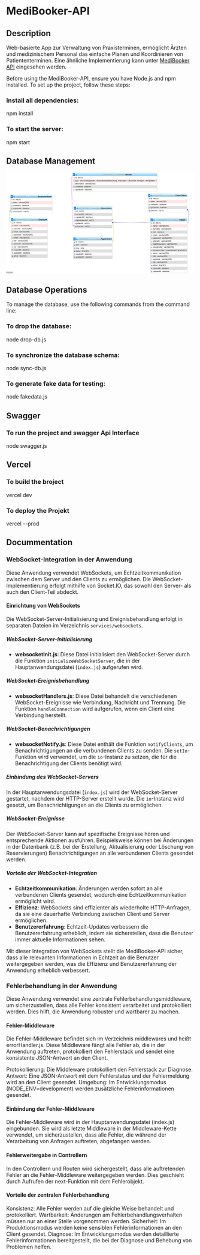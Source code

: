 # MediBooker-API

## Description

Web-basierte App zur Verwaltung von Praxisterminen, ermöglicht Ärzten und medizinischem Personal das einfache Planen und Koordinieren von Patiententerminen. Eine ähnliche Implementierung kann unter [MediBooker API](https://medi-booker-ap-i.vercel.app/) eingesehen werden.

Before using the MediBooker-API, ensure you have Node.js and npm installed.
To set up the project, follow these steps:

### Install all dependencies:

npm install

### To start the server:

npm start

## Database Management

![alt text](DB.png)

## Database Operations

To manage the database, use the following commands from the command line:

### To drop the database:

node drop-db.js

### To synchronize the database schema:

node sync-db.js

### To generate fake data for testing:

node fakedata.js

## Swagger

### To run the project and swagger Api Interface

node swagger.js

## Vercel

### To build the broject

vercel dev

### To deploy the Projekt

vercel --prod

## Docummentation

### WebSocket-Integration in der Anwendung

Diese Anwendung verwendet WebSockets, um Echtzeitkommunikation zwischen dem Server und den Clients zu ermöglichen. Die WebSocket-Implementierung erfolgt mithilfe von Socket.IO, das sowohl den Server- als auch den Client-Teil abdeckt.

#### Einrichtung von WebSockets

Die WebSocket-Server-Initialisierung und Ereignisbehandlung erfolgt in separaten Dateien im Verzeichnis `services/websockets`.

##### WebSocket-Server-Initialisierung

- **websocketInit.js**: Diese Datei initialisiert den WebSocket-Server durch die Funktion `initializeWebSocketServer`, die in der Hauptanwendungsdatei (`index.js`) aufgerufen wird.

##### WebSocket-Ereignisbehandlung

- **websocketHandlers.js**: Diese Datei behandelt die verschiedenen WebSocket-Ereignisse wie Verbindung, Nachricht und Trennung. Die Funktion `handleConnection` wird aufgerufen, wenn ein Client eine Verbindung herstellt.

##### WebSocket-Benachrichtigungen

- **websocketNotify.js**: Diese Datei enthält die Funktion `notifyClients`, um Benachrichtigungen an die verbundenen Clients zu senden. Die `setIo`-Funktion wird verwendet, um die `io`-Instanz zu setzen, die für die Benachrichtigung der Clients benötigt wird.

##### Einbindung des WebSocket-Servers

In der Hauptanwendungsdatei (`index.js`) wird der WebSocket-Server gestartet, nachdem der HTTP-Server erstellt wurde. Die `io`-Instanz wird gesetzt, um Benachrichtigungen an die Clients zu ermöglichen.

##### WebSocket-Ereignisse

Der WebSocket-Server kann auf spezifische Ereignisse hören und entsprechende Aktionen ausführen. Beispielsweise können bei Änderungen in der Datenbank (z.B. bei der Erstellung, Aktualisierung oder Löschung von Reservierungen) Benachrichtigungen an alle verbundenen Clients gesendet werden.

##### Vorteile der WebSocket-Integration

- **Echtzeitkommunikation**: Änderungen werden sofort an alle verbundenen Clients gesendet, wodurch eine Echtzeitkommunikation ermöglicht wird.
- **Effizienz**: WebSockets sind effizienter als wiederholte HTTP-Anfragen, da sie eine dauerhafte Verbindung zwischen Client und Server ermöglichen.
- **Benutzererfahrung**: Echtzeit-Updates verbessern die Benutzererfahrung erheblich, indem sie sicherstellen, dass die Benutzer immer aktuelle Informationen sehen.

Mit dieser Integration von WebSockets stellt die MediBooker-API sicher, dass alle relevanten Informationen in Echtzeit an die Benutzer weitergegeben werden, was die Effizienz und Benutzererfahrung der Anwendung erheblich verbessert.

### Fehlerbehandlung in der Anwendung

Diese Anwendung verwendet eine zentrale Fehlerbehandlungsmiddleware, um sicherzustellen, dass alle Fehler konsistent verarbeitet und protokolliert werden. Dies hilft, die Anwendung robuster und wartbarer zu machen.

#### Fehler-Middleware

Die Fehler-Middleware befindet sich im Verzeichnis middlewares und heißt errorHandler.js. Diese Middleware fängt alle Fehler ab, die in der Anwendung auftreten, protokolliert den Fehlerstack und sendet eine konsistente JSON-Antwort an den Client.

Protokollierung: Die Middleware protokolliert den Fehlerstack zur Diagnose.
Antwort: Eine JSON-Antwort mit dem Fehlerstatus und der Fehlermeldung wird an den Client gesendet.
Umgebung: Im Entwicklungsmodus (NODE_ENV=development) werden zusätzliche Fehlerinformationen gesendet.

#### Einbindung der Fehler-Middleware

Die Fehler-Middleware wird in der Hauptanwendungsdatei (index.js) eingebunden. Sie wird als letzte Middleware in der Middleware-Kette verwendet, um sicherzustellen, dass alle Fehler, die während der Verarbeitung von Anfragen auftreten, abgefangen werden.

#### Fehlerweitergabe in Controllern

In den Controllern und Routen wird sichergestellt, dass alle auftretenden Fehler an die Fehler-Middleware weitergegeben werden. Dies geschieht durch Aufrufen der next-Funktion mit dem Fehlerobjekt.

#### Vorteile der zentralen Fehlerbehandlung

Konsistenz: Alle Fehler werden auf die gleiche Weise behandelt und protokolliert.
Wartbarkeit: Änderungen am Fehlerbehandlungsverhalten müssen nur an einer Stelle vorgenommen werden.
Sicherheit: Im Produktionsmodus werden keine sensiblen Fehlerinformationen an den Client gesendet.
Diagnose: Im Entwicklungsmodus werden detaillierte Fehlerinformationen bereitgestellt, die bei der Diagnose und Behebung von Problemen helfen.
